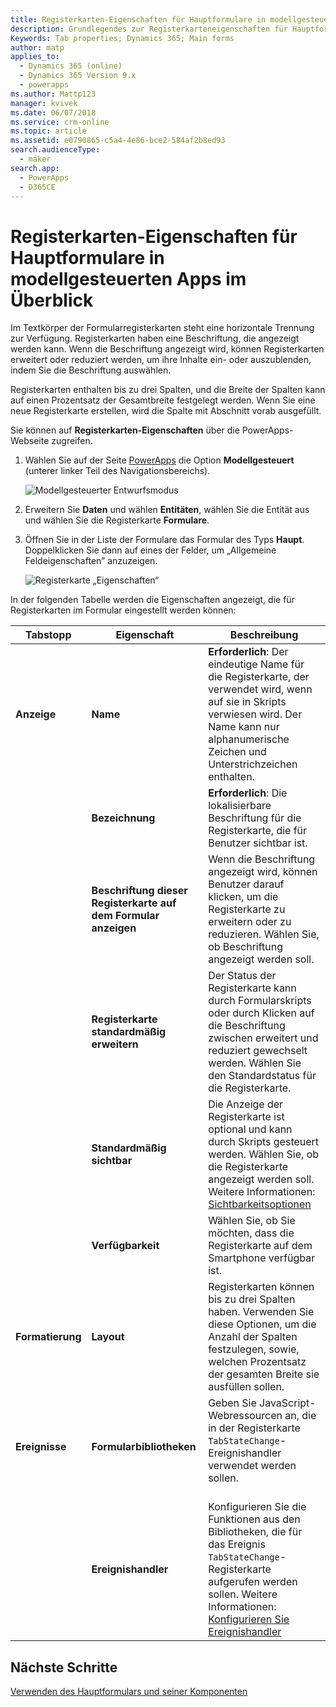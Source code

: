 ```yaml
---
title: Registerkarten-Eigenschaften für Hauptformulare in modellgesteuerten Apps in PowerApps | MicrosoftDocs
description: Grundlegendes zur Registerkarteneigenschaften für Hauptformulare
Keywords: Tab properties; Dynamics 365; Main forms
author: matp
applies_to:
  - Dynamics 365 (online)
  - Dynamics 365 Version 9.x
  - powerapps
ms.author: Mattp123
manager: kvivek
ms.date: 06/07/2018
ms.service: crm-online
ms.topic: article
ms.assetid: e0790865-c5a4-4e86-bce2-584af2b8ed93
search.audienceType:
  - maker
search.app:
  - PowerApps
  - D365CE
---
```

# <a name="tab-properties-for-model-driven-app-forms-overview"></a>Registerkarten-Eigenschaften für Hauptformulare in modellgesteuerten Apps im Überblick

 Im Textkörper der Formularregisterkarten steht eine horizontale Trennung zur Verfügung. Registerkarten haben eine Beschriftung, die angezeigt werden kann. Wenn die Beschriftung angezeigt wird, können Registerkarten erweitert oder reduziert werden, um ihre Inhalte ein- oder auszublenden, indem Sie die Beschriftung auswählen.  
  
 Registerkarten enthalten bis zu drei Spalten, und die Breite der Spalten kann auf einen Prozentsatz der Gesamtbreite festgelegt werden. Wenn Sie eine neue Registerkarte erstellen, wird die Spalte mit Abschnitt vorab ausgefüllt.  

Sie können auf **Registerkarten-Eigenschaften** über die PowerApps-Webseite zugreifen. 
1.  Wählen Sie auf der Seite [PowerApps](https://web.powerapps.com/?utm_source=padocs&utm_medium=linkinadoc&utm_campaign=referralsfromdoc) die Option **Modellgesteuert** (unterer linker Teil des Navigationsbereichs).  

     ![Modellgesteuerter Entwurfsmodus](media/model-driven-switch.png)

2.  Erweitern Sie **Daten** und wählen **Entitäten**, wählen Sie die Entität aus und wählen Sie die Registerkarte **Formulare**.  

3.  Öffnen Sie in der Liste der Formulare das Formular des Typs **Haupt**. Doppelklicken Sie dann auf eines der Felder, um „Allgemeine Feldeigenschaften” anzuzeigen.

    ![Registerkarte „Eigenschaften“](media/tab-properties.png)
  
 In der folgenden Tabelle werden die Eigenschaften angezeigt, die für Registerkarten im Formular eingestellt werden können:
  
|Tabstopp|Eigenschaft|Beschreibung|  
|---------|--------------|-----------------|  
|**Anzeige**|**Name**|**Erforderlich**: Der eindeutige Name für die Registerkarte, der verwendet wird, wenn auf sie in Skripts verwiesen wird. Der Name kann nur alphanumerische Zeichen und Unterstrichzeichen enthalten.|  
||**Bezeichnung**|**Erforderlich**: Die lokalisierbare Beschriftung für die Registerkarte, die für Benutzer sichtbar ist.|  
||**Beschriftung dieser Registerkarte auf dem Formular anzeigen**|Wenn die Beschriftung angezeigt wird, können Benutzer darauf klicken, um die Registerkarte zu erweitern oder zu reduzieren. Wählen Sie, ob Beschriftung angezeigt werden soll.|  
||**Registerkarte standardmäßig erweitern**|Der Status der Registerkarte kann durch Formularskripts oder durch Klicken auf die Beschriftung zwischen erweitert und reduziert gewechselt werden. Wählen Sie den Standardstatus für die Registerkarte.|  
||**Standardmäßig sichtbar**|Die Anzeige der Registerkarte ist optional und kann durch Skripts gesteuert werden. Wählen Sie, ob die Registerkarte angezeigt werden soll. Weitere Informationen: [Sichtbarkeitsoptionen](visibility-options-legacy.md)|  
||**Verfügbarkeit**|Wählen Sie, ob Sie möchten, dass die Registerkarte auf dem Smartphone verfügbar ist.|  
|**Formatierung**|**Layout**|Registerkarten können bis zu drei Spalten haben. Verwenden Sie diese Optionen, um die Anzahl der Spalten festzulegen, sowie, welchen Prozentsatz der gesamten Breite sie ausfüllen sollen.|  
|**Ereignisse**|**Formularbibliotheken**|Geben Sie JavaScript-Webressourcen an, die in der Registerkarte `TabStateChange`-Ereignishandler verwendet werden sollen.<br /><br />|  
||**Ereignishandler**|Konfigurieren Sie die Funktionen aus den Bibliotheken, die für das Ereignis `TabStateChange`-Registerkarte aufgerufen werden sollen. Weitere Informationen: [Konfigurieren Sie Ereignishandler](configure-event-handlers-legacy.md)|  
  
## <a name="next-steps"></a>Nächste Schritte

[Verwenden des Hauptformulars und seiner Komponenten](use-main-form-and-components.md)

